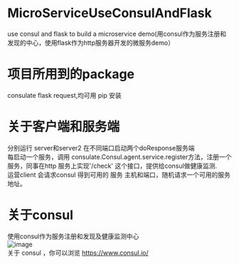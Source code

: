# MicroServiceUseConsulAndFlask
use consul and flask to build a microservice demo(用consul作为服务注册和发现的中心，使用flask作为http服务器开发的微服务demo）

# 项目所用到的package
consulate flask request,均可用 pip 安装<br>
# 关于客户端和服务端
分别运行 server和server2 在不同端口启动两个doResponse服务端<br>
每启动一个服务，调用 consulate.Consul.agent.service.register方法，注册一个服务，同事在http 服务上实现'/check' 这个接口，提供给consul做健康监测.<br>
运营client 会请求consul 得到可用的 服务 主机和端口，随机请求一个可用的服务地址。
# 关于consul
使用consul作为服务注册和发现及健康监测中心<br>
![image](https://github.com/zgbgx/MicroServiceUseConsulAndFlask/blob/master/service.png)<br>
关于 consul ，你可以浏览 https://www.consul.io/
